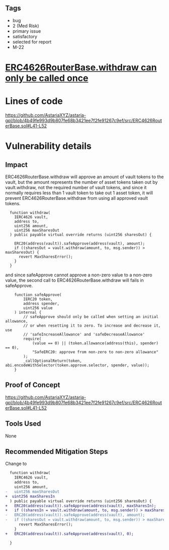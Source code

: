 ## Tags

- bug
- 2 (Med Risk)
- primary issue
- satisfactory
- selected for report
- M-22

# [ERC4626RouterBase.withdraw can only be called once](https://github.com/code-423n4/2023-01-astaria-findings/issues/228) 

# Lines of code

https://github.com/AstariaXYZ/astaria-gpl/blob/4b49fe993d9b807fe68b3421ee7f2fe91267c9ef/src/ERC4626RouterBase.sol#L41-L52


# Vulnerability details

## Impact
ERC4626RouterBase.withdraw will approve an amount of vault tokens to the vault, but the amount represents the number of asset tokens taken out by vault.withdraw, not the required number of vault tokens, and since it normally requires less than 1 vault token to take out 1 asset token, it will prevent ERC4626RouterBase.withdraw from using all approved vault tokens. 
```solidity
  function withdraw(
    IERC4626 vault,
    address to,
    uint256 amount,
    uint256 maxSharesOut
  ) public payable virtual override returns (uint256 sharesOut) {

    ERC20(address(vault)).safeApprove(address(vault), amount);
    if ((sharesOut = vault.withdraw(amount, to, msg.sender)) > maxSharesOut) {
      revert MaxSharesError();
    }
  }
```
and since safeApprove cannot approve a non-zero value to a non-zero value, the second call to ERC4626RouterBase.withdraw will fails in safeApprove.
```solidity
    function safeApprove(
        IERC20 token,
        address spender,
        uint256 value
    ) internal {
        // safeApprove should only be called when setting an initial allowance,
        // or when resetting it to zero. To increase and decrease it, use
        // 'safeIncreaseAllowance' and 'safeDecreaseAllowance'
        require(
            (value == 0) || (token.allowance(address(this), spender) == 0),
            "SafeERC20: approve from non-zero to non-zero allowance"
        );
        _callOptionalReturn(token, abi.encodeWithSelector(token.approve.selector, spender, value));
    }
```
## Proof of Concept
https://github.com/AstariaXYZ/astaria-gpl/blob/4b49fe993d9b807fe68b3421ee7f2fe91267c9ef/src/ERC4626RouterBase.sol#L41-L52
## Tools Used
None
## Recommended Mitigation Steps
Change to
```diff
  function withdraw(
    IERC4626 vault,
    address to,
    uint256 amount,
-   uint256 maxSharesOut
+  uint256 maxSharesIn
  ) public payable virtual override returns (uint256 sharesOut) {
+   ERC20(address(vault)).safeApprove(address(vault), maxSharesIn);
+   if ((sharesIn = vault.withdraw(amount, to, msg.sender)) > maxSharesIn) {
-   ERC20(address(vault)).safeApprove(address(vault), amount);
-   if ((sharesOut = vault.withdraw(amount, to, msg.sender)) > maxSharesOut) {
      revert MaxSharesError();
    }
+   ERC20(address(vault)).safeApprove(address(vault), 0);

  }
```